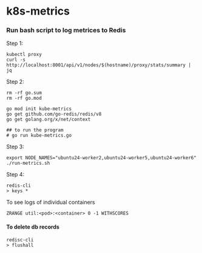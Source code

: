 # k8s-metrics

### Run bash script to log metrices to Redis
Step 1: 
```
kubectl proxy 
curl -s http://localhost:8001/api/v1/nodes/$(hostname)/proxy/stats/summary | jq
```

Step 2:
```
rm -rf go.sum
rm -rf go.mod

go mod init kube-metrics
go get github.com/go-redis/redis/v8
go get golang.org/x/net/context

## to run the program
# go run kube-metrics.go
```

Step 3:
```
export NODE_NAMES="ubuntu24-worker2,ubuntu24-worker5,ubuntu24-worker6"
./run-metrics.sh
```

Step 4:
```
redis-cli
> keys *
```

To see logs of individual containers
```
ZRANGE util:<pod>:<container> 0 -1 WITHSCORES
```

#### To delete db records
```
redisc-cli
> flushall
```
